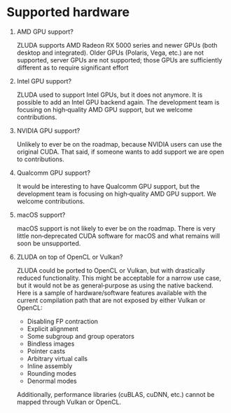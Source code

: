 # Supported hardware

1. AMD GPU support?

     ZLUDA supports AMD Radeon RX 5000 series and newer GPUs (both desktop and integrated).
     Older GPUs (Polaris, Vega, etc.) are not supported, server GPUs are not supported; those GPUs are sufficiently different as to require significant effort

1. Intel GPU support?

    ZLUDA used to support Intel GPUs, but it does not anymore. It is possible to add an Intel GPU backend again. The development team is focusing on high‑quality AMD GPU support, but we welcome contributions.

1. NVIDIA GPU support?

    Unlikely to ever be on the roadmap, because NVIDIA users can use the original CUDA. That said, if someone wants to add support we are open to contributions.

1. Qualcomm GPU support?

    It would be interesting to have Qualcomm GPU support, but the development team is focusing on high‑quality AMD GPU support. We welcome contributions.

1. macOS support?

    macOS support is not likely to ever be on the roadmap. There is very little non‑deprecated CUDA software for macOS and what remains will soon be unsupported.

1. ZLUDA on top of OpenCL or Vulkan?

    ZLUDA could be ported to OpenCL or Vulkan, but with drastically reduced functionality. This might be acceptable for a narrow use case, but it would not be as general‑purpose as using the native backend. Here is a sample of hardware/software features available with the current compilation path that are not exposed by either Vulkan or OpenCL:
    * Disabling FP contraction
    * Explicit alignment
    * Some subgroup and group operators
    * Bindless images
    * Pointer casts
    * Arbitrary virtual calls
    * Inline assembly
    * Rounding modes
    * Denormal modes
  
    Additionally, performance libraries (cuBLAS, cuDNN, etc.) cannot be mapped through Vulkan or OpenCL.